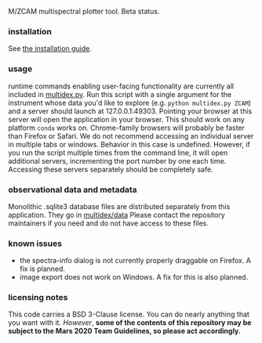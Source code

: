 M/ZCAM multispectral plotter tool. Beta status.

### installation
See [the installation guide](installation_guide.md).

### usage
runtime commands enabling user-facing functionality are currently all included in 
[multidex.py](multidex/multidex.py). Run this script with a single argument for the instrument whose data 
you'd like to explore (e.g. `python multidex.py ZCAM`) and a server should launch at 127.0.0.1:49303. Pointing your 
browser at this server will open the application in your browser. This should work on any platform `conda` works on. 
Chrome-family browsers will probably be faster than Firefox or Safari. We do not recommend accessing an individual 
server in multiple tabs or windows. Behavior in this case is undefined. However, if you run the script multiple times
from the command line, it will open additional servers, incrementing the port number by one each time. Accessing these
servers separately should be completely safe.

### observational data and metadata
Monolithic .sqlite3 database files are distributed separately from this application. They go in 
[multidex/data](multidex/data/) Please contact the repository maintainers if you need and do not have access to these 
files.

### known issues
* the spectra-info dialog is not currently properly draggable on Firefox. A fix is planned.
* image export does not work on Windows. A fix for this is also planned.

### licensing notes
This code carries a BSD 3-Clause license. You can do nearly anything that you want with it. _However_, **some of the 
contents of this repository may be subject to the Mars 2020 Team Guidelines, so please act accordingly.**
